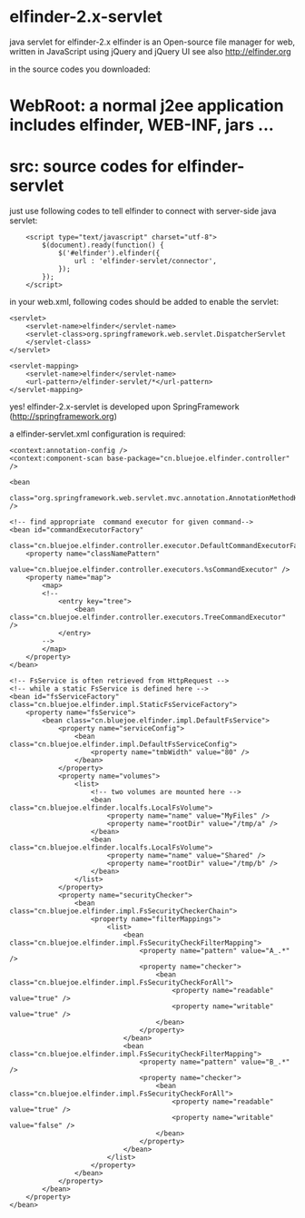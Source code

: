 elfinder-2.x-servlet
====================

java servlet for elfinder-2.x
elfinder is an Open-source file manager for web, written in JavaScript using jQuery and jQuery UI
see also http://elfinder.org

in the source codes you downloaded:

# WebRoot: a normal j2ee application includes elfinder, WEB-INF, jars ...
# src: source codes for elfinder-servlet

just use following codes to tell elfinder to connect with server-side java servlet:

		<script type="text/javascript" charset="utf-8">
			$(document).ready(function() {
				$('#elfinder').elfinder({
					url : 'elfinder-servlet/connector',
				});
			});
		</script>

in your web.xml, following codes should be added to enable the servlet:

	<servlet>
		<servlet-name>elfinder</servlet-name>
		<servlet-class>org.springframework.web.servlet.DispatcherServlet
		</servlet-class>
	</servlet>

	<servlet-mapping>
		<servlet-name>elfinder</servlet-name>
		<url-pattern>/elfinder-servlet/*</url-pattern>
	</servlet-mapping>

yes! elfinder-2.x-servlet is developed upon SpringFramework (http://springframework.org)

a elfinder-servlet.xml configuration is required:

<?xml version="1.0" encoding="UTF-8"?>
<beans xmlns="http://www.springframework.org/schema/beans"
	xmlns:xsi="http://www.w3.org/2001/XMLSchema-instance" xmlns:p="http://www.springframework.org/schema/p"
	xmlns:context="http://www.springframework.org/schema/context"
	xsi:schemaLocation="http://www.springframework.org/schema/beans http://www.springframework.org/schema/beans/spring-beans-3.0.xsd   
       http://www.springframework.org/schema/aop http://www.springframework.org/schema/aop/spring-aop-3.0.xsd   
       http://www.springframework.org/schema/tx http://www.springframework.org/schema/tx/spring-tx-3.0.xsd   
       http://www.springframework.org/schema/context http://www.springframework.org/schema/context/spring-context-3.0.xsd">

	<context:annotation-config />
	<context:component-scan base-package="cn.bluejoe.elfinder.controller" />

	<bean
		class="org.springframework.web.servlet.mvc.annotation.AnnotationMethodHandlerAdapter" />

	<!-- find appropriate  command executor for given command-->
	<bean id="commandExecutorFactory"
		class="cn.bluejoe.elfinder.controller.executor.DefaultCommandExecutorFactory">
		<property name="classNamePattern"
			value="cn.bluejoe.elfinder.controller.executors.%sCommandExecutor" />
		<property name="map">
			<map>
			<!-- 
				<entry key="tree">
					<bean class="cn.bluejoe.elfinder.controller.executors.TreeCommandExecutor" />
				</entry>
			-->
			</map>
		</property>
	</bean>

	<!-- FsService is often retrieved from HttpRequest -->
	<!-- while a static FsService is defined here -->
	<bean id="fsServiceFactory" class="cn.bluejoe.elfinder.impl.StaticFsServiceFactory">
		<property name="fsService">
			<bean class="cn.bluejoe.elfinder.impl.DefaultFsService">
				<property name="serviceConfig">
					<bean class="cn.bluejoe.elfinder.impl.DefaultFsServiceConfig">
						<property name="tmbWidth" value="80" />
					</bean>
				</property>
				<property name="volumes">
					<list>
						<!-- two volumes are mounted here -->
						<bean class="cn.bluejoe.elfinder.localfs.LocalFsVolume">
							<property name="name" value="MyFiles" />
							<property name="rootDir" value="/tmp/a" />
						</bean>
						<bean class="cn.bluejoe.elfinder.localfs.LocalFsVolume">
							<property name="name" value="Shared" />
							<property name="rootDir" value="/tmp/b" />
						</bean>
					</list>
				</property>
				<property name="securityChecker">
					<bean class="cn.bluejoe.elfinder.impl.FsSecurityCheckerChain">
						<property name="filterMappings">
							<list>
								<bean class="cn.bluejoe.elfinder.impl.FsSecurityCheckFilterMapping">
									<property name="pattern" value="A_.*" />
									<property name="checker">
										<bean class="cn.bluejoe.elfinder.impl.FsSecurityCheckForAll">
											<property name="readable" value="true" />
											<property name="writable" value="true" />
										</bean>
									</property>
								</bean>
								<bean class="cn.bluejoe.elfinder.impl.FsSecurityCheckFilterMapping">
									<property name="pattern" value="B_.*" />
									<property name="checker">
										<bean class="cn.bluejoe.elfinder.impl.FsSecurityCheckForAll">
											<property name="readable" value="true" />
											<property name="writable" value="false" />
										</bean>
									</property>
								</bean>
							</list>
						</property>
					</bean>
				</property>
			</bean>
		</property>
	</bean>
</beans>
